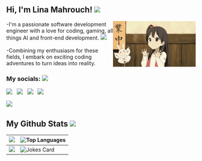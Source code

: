 <div><h2> Hi, I'm Lina Mahrouch! <img src="https://media.giphy.com/media/mGcNjsfWAjY5AEZNw6/giphy.gif" width="50"></h2>
<img align='right' src="https://github.com/LinaMahrouch/LinaMahrouch/blob/main/hello.gif">
  <p align="left">-I'm a passionate software development engineer with a love for coding, gaming, all things AI and front-end development. <img src="https://media.giphy.com/media/cQSjIBgUC2NbMKEm9q/giphy.gif" width="40"  ><br><br>-Combining my enthusiasm for these fields, I embark on exciting coding adventures to turn ideas into reality.
<h3>My socials: <img src="https://media.giphy.com/media/WUlplcMpOCEmTGBtBW/giphy.gif" width="30"></h3>
</div>
<a href="https://twitter.com/lina_vlr"><img src="https://img.shields.io/badge/Twitter-1DA1F2?style=for-the-badge&logo=twitter&logoColor=white"></img></a>&nbsp;&nbsp; <a href="https://ma.linkedin.com/in/lina-mahrouch-733214223"><img src="https://img.shields.io/badge/LinkedIn-0077B5?style=for-the-badge&logo=linkedin&logoColor=white"></img></a>&nbsp;&nbsp; <a href="https://discord.gg/ssFJDMVcgq"><img src="https://img.shields.io/badge/Discord-5865F2?style=for-the-badge&logo=Discord&logoColor=white"></img></a>&nbsp;&nbsp; <a href="https://www.instagram.com/elina_codes/"><img src="https://img.shields.io/badge/Instagram-E4405F?style=for-the-badge&logo=Instagram&logoColor=white"></img></a>&nbsp;&nbsp;

<!--Trap--:)-->
<a href="https://github.com/404"><img src="https://user-images.githubusercontent.com/73097560/115834477-dbab4500-a447-11eb-908a-139a6edaec5c.gif"></a>
## My Github Stats <img src="https://media.giphy.com/media/2C6rrUPtCpQUojg2hh/giphy.gif" width="80">
| ![](https://github-readme-stats.vercel.app/api?username=linamahrouch&show_icons=true&bg_color=45,fc00ff,00dbde&title_color=fff&text_color=fff) | ![Top Languages](https://github-readme-stats.vercel.app/api/top-langs/?username=linamahrouch) |
| --- | --- |
| ![](https://github-readme-streak-stats.herokuapp.com/?user=linamahrouch) | ![Jokes Card](https://readme-jokes.vercel.app/api?bgColor=%23073b4c&textColor=%2306d6a0&aColor=%2306d6a0&borderColor=%2306d6a0) |











